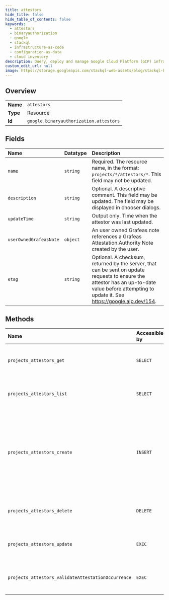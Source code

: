 ```yaml
---
title: attestors
hide_title: false
hide_table_of_contents: false
keywords:
  - attestors
  - binaryauthorization
  - google    
  - stackql
  - infrastructure-as-code
  - configuration-as-data
  - cloud inventory
description: Query, deploy and manage Google Cloud Platform (GCP) infrastructure and resources using SQL
custom_edit_url: null
image: https://storage.googleapis.com/stackql-web-assets/blog/stackql-blog-post-featured-image.png
---
```

  
    

## Overview
<table><tbody>
<tr><td><b>Name</b></td><td><code>attestors</code></td></tr>
<tr><td><b>Type</b></td><td>Resource</td></tr>
<tr><td><b>Id</b></td><td><code>google.binaryauthorization.attestors</code></td></tr>
</tbody></table>

## Fields
| Name | Datatype | Description |
|:-----|:---------|:------------|
| `name` | `string` | Required. The resource name, in the format: `projects/*/attestors/*`. This field may not be updated. |
| `description` | `string` | Optional. A descriptive comment. This field may be updated. The field may be displayed in chooser dialogs. |
| `updateTime` | `string` | Output only. Time when the attestor was last updated. |
| `userOwnedGrafeasNote` | `object` | An user owned Grafeas note references a Grafeas Attestation.Authority Note created by the user. |
| `etag` | `string` | Optional. A checksum, returned by the server, that can be sent on update requests to ensure the attestor has an up-to-date value before attempting to update it. See https://google.aip.dev/154. |
## Methods
| Name | Accessible by | Required Params | Description |
|:-----|:--------------|:----------------|:------------|
| `projects_attestors_get` | `SELECT` | `attestorsId, projectsId` | Gets an attestor. Returns NOT_FOUND if the attestor does not exist. |
| `projects_attestors_list` | `SELECT` | `projectsId` | Lists attestors. Returns INVALID_ARGUMENT if the project does not exist. |
| `projects_attestors_create` | `INSERT` | `projectsId` | Creates an attestor, and returns a copy of the new attestor. Returns NOT_FOUND if the project does not exist, INVALID_ARGUMENT if the request is malformed, ALREADY_EXISTS if the attestor already exists. |
| `projects_attestors_delete` | `DELETE` | `attestorsId, projectsId` | Deletes an attestor. Returns NOT_FOUND if the attestor does not exist. |
| `projects_attestors_update` | `EXEC` | `attestorsId, projectsId` | Updates an attestor. Returns NOT_FOUND if the attestor does not exist. |
| `projects_attestors_validateAttestationOccurrence` | `EXEC` | `attestorsId:validateAttestationOccurrence, projectsId` | Returns whether the given Attestation for the given image URI was signed by the given Attestor |
